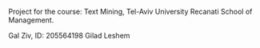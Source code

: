 Project for the course: Text Mining, Tel-Aviv University Recanati School of 
Management.

Gal Ziv, ID: 205564198
Gilad Leshem
